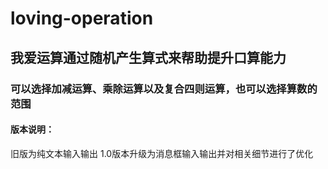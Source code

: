 # loving-operation
## 我爱运算通过随机产生算式来帮助提升口算能力
### 可以选择加减运算、乘除运算以及复合四则运算，也可以选择算数的范围
#### 版本说明：
旧版为纯文本输入输出
1.0版本升级为消息框输入输出并对相关细节进行了优化
